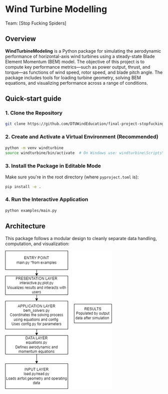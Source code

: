 # Wind Turbine Modelling

Team: [Stop Fucking Spiders]

## Overview

**WindTurbineModeling** is a Python package for simulating the aerodynamic performance of horizontal-axis wind turbines using a steady-state Blade Element Momentum (BEM) model. The objective of this project is to compute key performance metrics—such as power output, thrust, and torque—as functions of wind speed, rotor speed, and blade pitch angle. The package includes tools for loading turbine geometry, solving BEM equations, and visualizing performance across a range of conditions.

## Quick-start guide

### 1. Clone the Repository

```bash
git clone https://github.com/DTUWindEducation/final-project-stopfuckingspiders.git
```

### 2. Create and Activate a Virtual Environment (Recommended)

```bash
python -m venv windturbine
source windturbine/bin/activate  # On Windows use: windturbine\Scripts\activate
```

### 3. Install the Package in Editable Mode

Make sure you're in the root directory (where `pyproject.toml` is):

```bash
pip install -e .
```

### 4. Run the Interactive Application

```bash
python examples/main.py
```

## Architecture

This package follows a modular design to cleanly separate data handling, computation, and visualization:


![Architecture](examples/architecture.png)




